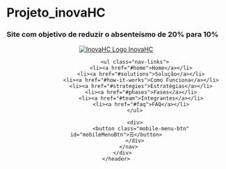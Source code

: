 # Projeto_inovaHC


### Site com objetivo de reduzir o absenteísmo de 20% para 10% 


<head>
    <meta charset="UTF-8">
    <meta name="viewport" content="width=device-width, initial-scale=1.0">
    <title>InovaHC - Redução de Absenteísmo</title>
    <meta name="description" content="Soluções inteligentes para reduzir o absenteísmo e melhorar a produtividade">
    <meta name="keywords" content="absenteísmo, RH, gestão de pessoas, produtividade, bem-estar corporativo">
    <link rel="shortcut icon" href="https://img.ge/i/kRUvV92.png" type="image/x-icon">
    <link rel="stylesheet" href="style.css">
    <link rel="stylesheet" href="script.js">
</head>

<body>
    <!-- Header -->
    <header>
        <div class="container">
            <nav>
                <a href="#" class="logo">
                    <img src="https://img.ge/i/nZuz460.png" alt="InovaHC Logo">
                    InovaHC
                </a>

                <ul class="nav-links">
                    <li><a href="#home">Home</a></li>
                    <li><a href="#solutions">Solução</a></li>
                    <li><a href="#how-it-works">Como Funciona</a></li>
                    <li><a href="#strategies">Estratégias</a></li>
                    <li><a href="#phases">Fases</a></li>
                    <li><a href="#team">Integrantes</a></li>
                    <li><a href="#faq">FAQ</a></li>
                </ul>

                <div>
                    <button class="mobile-menu-btn" id="mobileMenuBtn">☰</button>
                </div>
            </nav>
        </div>
    </header>
